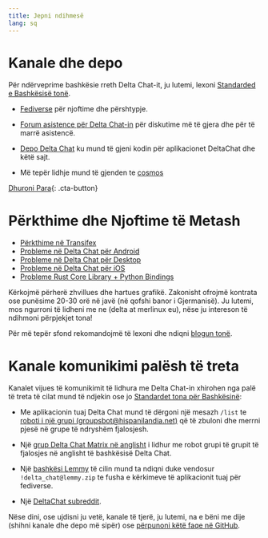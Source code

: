 ```yaml
---
title: Jepni ndihmesë
lang: sq
---
```


# Kanale dhe depo

Për ndërveprime bashkësie rreth Delta Chat-it, ju lutemi, lexoni [Standarded e Bashkësisë tonë](community-standards).

- [Fediverse](https://chaos.social/web/@delta) për njoftime dhe përshtypje.

- [Forum asistence për Delta Chat-in](https://support.delta.chat) për
  diskutime më të gjera dhe për të marrë asistencë.

- [Depo Delta Chat](https://github.com/deltachat/) ku mund
  të gjeni kodin për aplikacionet DeltaChat dhe këtë sajt.

- Më tepër lidhje mund të gjenden te [cosmos](https://cosmos.delta.chat)

[Dhuroni Para](donate){: .cta-button}

# Përkthime dhe Njoftime të Metash

- [Përkthime në Transifex](https://www.transifex.com/delta-chat/public/)
- [Probleme në Delta Chat për Android](https://github.com/deltachat/deltachat-android/issues)
- [Probleme në Delta Chat për Desktop](https://github.com/deltachat/deltachat-desktop/issues)
- [Probleme në Delta Chat për iOS](https://github.com/deltachat/deltachat-ios/issues)
- [Probleme Rust Core Library + Python Bindings](https://github.com/deltachat/deltachat-core-rust/issues)

Kërkojmë përherë zhvillues dhe hartues grafikë.
Zakonisht ofrojmë kontrata ose punësime 20-30 orë në javë (në qofshi banor i Gjermanisë).
Ju lutemi, mos ngurroni të lidheni me ne (delta at merlinux eu),
nëse ju intereson të ndihmoni përpjekjet tona!

Për më tepër sfond rekomandojmë të lexoni dhe ndiqni [blogun tonë](https://delta.chat/en/blog).


# Kanale komunikimi palësh të treta

Kanalet vijues të komunikimit të lidhura me Delta Chat-in xhirohen nga palë të treta
të cilat mund të ndjekin ose jo [Standardet tona për Bashkësinë](community-standards): 

- Me aplikacionin tuaj Delta Chat mund të dërgoni një mesazh
`/list` te [roboti i një grupi (groupsbot@hispanilandia.net)](mailto:groupsbot@hispanilandia.net)
që të zbuloni dhe merrni pjesë në grupe të ndryshëm fjalosjesh.

- Një [grup Delta Chat Matrix në anglisht](https://app.element.io/#/room/#Delta.Chat:matrix.org)
  i lidhur me robot grupi të grupit të fjalosjes në anglisht të bashkësisë Delta Chat.

- Një [bashkësi Lemmy](https://lemmy.zip/c/delta_chat)
  të cilin mund ta ndiqni duke vendosur `!delta_chat@lemmy.zip` 
te fusha e kërkimeve të aplikacionit tuaj për fediverse.

- Një [DeltaChat subreddit](https://old.reddit.com/r/DeltaChat/).

Nëse dini, ose ujdisni ju vetë, kanale të tjerë,
ju lutemi, na e bëni me dije (shihni kanale dhe depo më sipër)
ose [përpunoni këtë faqe në GitHub](https://github.com/deltachat/deltachat-pages/edit/master/en/contribute.md).
